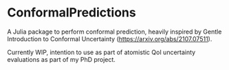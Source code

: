 # ConformalPredictions

A Julia package to perform conformal prediction, heavily inspired by Gentle Introduction to Conformal Uncertainty (https://arxiv.org/abs/2107.07511).

Currently WIP, intention to use as part of atomistic QoI uncertainty evaluations as part of my PhD project. 
